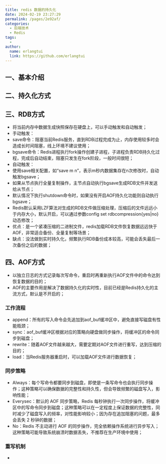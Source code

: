 ```yaml
---
title: redis 数据的持久化
date: 2024-02-19 23:27:29
permalink: /pages/2e92af/
categories:
  - 后端技术
  - Redis
tags:
  - 
author: 
  name: erlangtui
  link: https://github.com/erlangtui
---
```


## 一、基本介绍

## 二、持久化方式

## 三、RDB方式

* 将当前内存中数据生成快照保存在硬盘上，可以手动触发和自动触发；
* 手动触发：
 * save命令：阻塞当前Redis服务，直到RDB过程完成为止，内存使用较多时会造成长时间阻塞，线上环境不建议使用；
 * bgsave命令：Redis进程执行fork操作创建子进程，子进程负责RDB持久化过程，完成后自动结束，阻塞只发生在fork阶段，一般时间很短；
* 自动触发：
 * 使用save相关配置，如“save m n”，表示m秒内数据集存在n次修改时，自动触发bgsave；
 * 如果从节点执行全量复制操作，主节点自动执行bgsave生成RDB文件并发送给从节点；
 * 默认情况下执行shutdown命令时，如果没有开启AOF持久化功能则自动执行bgsave；
* Redis默认采用LZF算法对生成的RDB文件做压缩处理，压缩后的文件远远小于内存大小，默认开启，可以通过参数config set rdbcompression{yes|no}动态修改；
* 优点：是一个紧凑压缩的二进制文件，redis加载RDB文件恢复数据远远快于AOF，非常适合备份、全量复制等场景；
* 缺点：没法做到实时持久化，频繁执行RDB备份成本较高，可能会丢失最后一次备份之后的数据；


## 四、AOF方式

* 以独立日志的方式记录每次写命令，重启时再重新执行AOF文件中的命令达到恢复数据的目的；
* AOF的主要作用是解决了数据持久化的实时性，目前已经是Redis持久化的主流方式，默认是不开启的；
### 工作流程
 * append：所有的写入命令会先追加到aof_buf缓冲区中，避免直接写磁盘有性能瓶颈；
 * sync：aof_buf缓冲区根据对应的策略向硬盘做同步操作，将缓冲区的命令同步到磁盘；
 * rewrite：随着AOF文件越来越大，需要定期对AOF文件进行重写，达到压缩的目的；
 * load：当Redis服务器重启时，可以加载AOF文件进行数据恢复；
### 同步策略
 * Always：每个写命令都要同步到磁盘，即使是一条写命令也会执行同步操作；这种策略可以确保数据的完整性和持久性，但会导致频繁的磁盘写入，影响性能；
 * Everysec：默认的 AOF 同步策略，Redis 每秒钟执行一次同步操作，将缓冲区中的写命令同步到磁盘；这种策略可以在一定程度上保证数据的完整性，同时减少了磁盘写入的频率，对性能影响较小；因为存在追加阻塞的问题，最多会丢失 2 秒钟的数据；
 * No：Redis 不主动进行 AOF 的同步操作，完全依赖操作系统进行异步写入；这种策略可能导致系统崩溃时数据丢失，不推荐在生产环境中使用；
### 重写机制
* 
